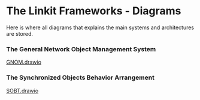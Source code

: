 # The Linkit Frameworks - Diagrams
Here is where all diagrams that explains the main systems and architectures are stored.

### The General Network Object Management System
[GNOM.drawio](GNOM.drawio)

### The Synchronized Objects Behavior Arrangement
[SOBT.drawio](SOBT.drawio)